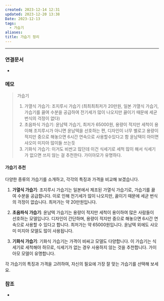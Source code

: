```yaml
---
created: 2023-12-14 12:31
updated: 2023-12-20 13:38
Date: 2023-12-13
tags:
  - 가습기
aliases:
title: 가습기 정리
---
```

---

### 연결문서
- 

### 메모
>가습기
>1. 가열식 가습기: 조지루시 가습기 (최최최최저가 20만원, 일본 가열식 가습기, 가습기를 끓여 수분을 공급하여 전기세가 많이 나오지만 끓이기 때문에 세균 번식의 걱정이 없다)
>3. 초음파식 가습기: 윤남텍 가습기, 최저가 65000원, 용량이 적지만 세척이 용이해 조지루시가 아니면 윤남텍을 선호하는 편, 디자인이 너무 별로고 용량이 적지만 중으로 해놓으면 6시간 연속으로 사용할수있다고 함 윤남텍이 아이면 샤오미 미지아 많이들 쓰는듯
>4. 기화식 가습기: 이거도 비싼고 많던데 이건 식세기로 세척 많이 해서 식세기가 없으면 쓰지 않는 걸 추천한다. 가이아모가 유명하다.


#### 가습기 추천
다양한 종류의 가습기를 소개하고, 각각의 특징과 가격을 비교해 보겠습니다.

1. **가열식 가습기**: 조지루시 가습기는 일본에서 제조된 가열식 가습기로, 가습기를 끓여 수분을 공급합니다. 이로 인해 전기세가 많이 나오지만, 끓이기 때문에 세균 번식의 걱정이 없습니다. 최저가는 약 20만원입니다.

2. **초음파식 가습기**: 윤남텍 가습기는 용량이 적지만 세척이 용이하여 많은 사람들이 선호하는 모델입니다. 디자인이 간단하며, 용량이 적지만 중으로 해놓으면 6시간 연속으로 사용할 수 있다고 합니다. 최저가는 약 65000원입니다. 윤남텍 외에도 샤오미 미지아 모델도 많이 사용됩니다.

3. **기화식 가습기**: 기화식 가습기는 가격이 비싸고 모델도 다양합니다. 이 가습기는 식세기로 세척해야 하므로, 식세기가 없는 경우 사용하지 않는 것을 추천합니다. 가이아모 모델이 유명합니다.

각 가습기의 특징과 가격을 고려하여, 자신의 필요에 가장 잘 맞는 가습기를 선택해 보세요.

### 참조
- 